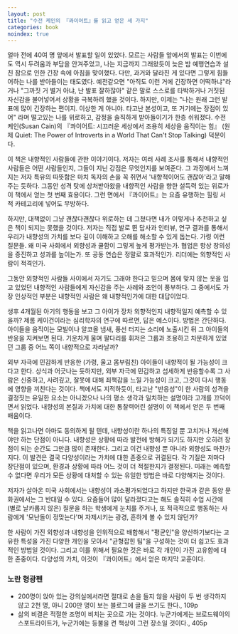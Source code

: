 ```yaml
---
layout: post
title: "수전 케인의 『콰이어트』를 읽고 얻은 세 가지"
categories: book
noindex: true
---
```


얼마 전에 40여 명 앞에서 발표할 일이 있었다. 모르는 사람들 앞에서의 발표는 이번에도 역시 두려움과 부담을 안겨주었고, 나는 지금까지 그래왔듯이 늦은 밤 예행연습과 설친 잠으로 인한 긴장 속에 아침을 맞이했다. 다만, 과거와 달라진 게 있다면 그렇게 힘들어하는 나를 받아들이는 태도였다. 예전같으면 "아직도 이런 거에 긴장하면 어떡하냐"라거나 "그까짓 거 별거 아냐, 난 발표 잘하잖아" 같은 말로 스스로를 타박하거나 거짓된 자신감을 불어넣어서 상황을 극복하려 했을 것이다. 하지만, 이제는 "나는 원래 그런 발표에 많이 긴장하는 편이지. 이상한 게 아니야. 타고난 본성이고, 또 거기에는 장점이 있어" 라며 떨고있는 나를 위로하고, 감정을 솔직하게 받아들이기가 한층 쉬워졌다. 수전 케인(Susan Cain)의 『콰이어트: 시끄러운 세상에서 조용히 세상을 움직이는 힘』 (원제 Quiet: The Power of Introverts in a World That Can't Stop Talking) 덕분이다.

이 책은 내향적인 사람들에 관한 이야기이다. 저자는 여러 사례 조사를 통해서 내향적인 사람들은 어떤 사람들인지, 그들이 지닌 강점은 무엇인지를 보여준다. 그 과정에서 느껴지는 저자 특유의 따뜻함은 마치 독자의 손을 꼭 쥐면서 '내향적이어도 괜찮아'라고 말해주는 듯하다. 그동안 성격 탓에 상처받아왔을 내향적인 사람을 향한 설득력 있는 위로가 이 책에서 얻는 첫 번째 효용이다. 그런 면에서 『콰이어트』는 요즘 유행하는 힐링 서적 카테고리에 넣어도 무방하다.

하지만, 대책없이 그냥 괜찮다괜찮다 위로하는 데 그쳤다면 내가 이렇게나 추천하고 싶은 책이 되지는 못했을 것이다. 저자는 직접 발로 뛴 답사과 인터뷰, 연구 결과를 통해서 우리가 내향성의 가치를 보다 깊이 이해하고 오해를 해소할 수 있게 돕는다. 가령 이런 질문들. 왜 미국 사회에서 외향성과 쿨함이 그렇게 높게 평가받는가. 협업은 항상 창의성을 증진하고 성과를 높이는가. 또 공동 연습은 정말로 효과적인가. 리더에는 외향적인 사람이 적격인가.

그동안 외향적인 사람들 사이에서 자기도 그래야 한다고 믿으며 몸에 맞지 않는 옷을 입고 있었던 내향적인 사람들에게 자신감을 주는 사례와 조언이 풍부하다. 그 중에서도 가장 인상적인 부분은 내향적인 사람은 왜 내향적인가에 대한 대답이었다.

생후 4개월된 아기의 행동을 보고 그 아이가 장차 외향적인지 내향적일지 예측할 수 있을까? 제롬 케이건이라는 심리학자의 연구에 따르면, 답은 예스이다. 방법은 간단하다. 아이들을 움직이는 모빌이나 알코올 냄새, 풍선 터지는 소리에 노출시킨 뒤 그 아이들의 반응을 지켜보면 된다. 기운차게 울며 팔다리를 휘저은 그룹과 조용하고 차분하게 있었던 그룹 중 어느 쪽이 내향적으로 자라날까?

외부 자극에 민감하게 반응한 (가령, 울고 몸부림친) 아이들이 내향적이 될 가능성이 크다고 한다. 상식과 어긋나는 듯하지만, 외부 자극에 민감하고 섬세하게 반응할수록 그 사람은 신중하고, 사려깊고, 잘못에 대해 죄책감을 느낄 가능성이 크고, 그것이 다시 행동에 영향을 끼친다는 것이다. 책에서도 지적하듯이, 타고난 "반응성"이 한 사람의 성격을 결정짓는 유일한 요소는 아니겠으나 나의 평소 생각과 일치하는 설명이라 고개를 끄덕이면서 읽었다. 내향성의 본질과 가치에 대한 통찰력어린 설명이 이 책에서 얻은 두 번째 배움이다.

책을 읽고나면 아마도 동의하게 될 텐데, 내향성이란 하나의 특징일 뿐 고치거나 개선해야만 하는 단점이 아니다. 내향성은 상황에 따라 발전에 방해가 되기도 하지만 오히려 장점이 되는 순간도 그만큼 많이 존재한다. 그리고 이건 내향성 뿐 아니라 외향성도 마찬가지다. 이 발견은 결국 다양성이라는 가치에 대한 존중으로 귀결된다. 각 기질은 저마다 장단점이 있으며, 환경과 상황에 따라 어느 것이 더 적절한지가 결정된다. 미래는 예측할 수 없다면 우리가 모든 상황에 대처할 수 있는 유일한 방법은 바로 다양해지는 것이다.

저자가 살아온 미국 사회에서는 내향성이 과소평가되었다고 하지만 한국과 같은 동양 문화권에서는 그 반대일 수 있다. 요즘들어 많이 달라졌다고는 해도 솔직히 수업 시간에 (별로 날카롭지 않은) 질문을 하는 학생에게 눈치를 주거나, 또 적극적으로 행동하는 사람에게 '모난돌이 정맞는다'며 자제시키는 광경, 흔하게 볼 수 있지 않던가?

한 사람이 가진 외향성과 내향성을 인위적으로 배합해서 "평균인"을 양산하기보다는 고유한 특성을 가진 다양한 개인을 모아서 "균형잡힌 팀"을 구성하는 것이 더 쉽고도 효과적인 방법일 것이다. 그리고 이를 위해서 필요한 것은 바로 각 개인이 가진 고유함에 대한 존중이다. 다양성의 가치, 이것이 『콰이어트』에서 얻은 마지막 교훈이다.

### 노란 형광펜

- 200명이 앉아 있는 강의실에서라면 절대로 손을 들지 않을 사람이 두 번 생각하지 않고 2천 명, 아니 200만 명이 보는 블로그에 글을 쓰기도 한다., 109p
- 삶의 비결은 적절한 조명이 비치는 곳으로 가는 것이다. 누군가에게는 브로드웨이의 스포트라이트가, 누군가에는 등불을 켠 책상이 그런 장소일 것이다., 405p